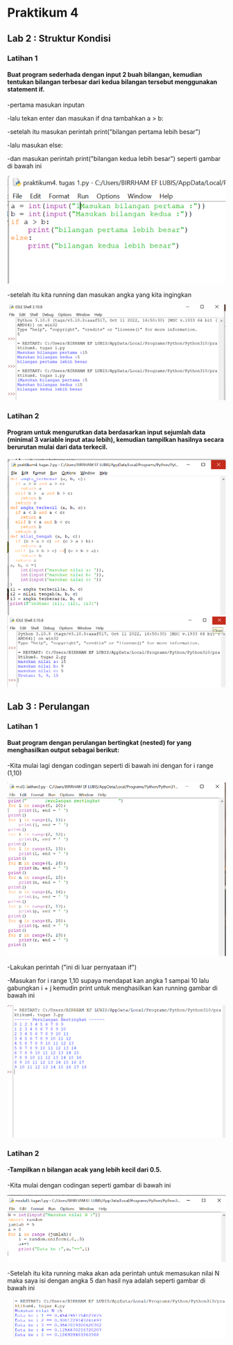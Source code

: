 # Praktikum 4

## Lab 2 : Struktur Kondisi

### Latihan 1

#### Buat program sederhada dengan input 2 buah bilangan, kemudian tentukan bilangan terbesar dari kedua bilangan tersebut menggunakan statement if.
-pertama masukan inputan

-lalu tekan enter dan masukan if dna tambahkan a > b:

-setelah itu masukan perintah print("bilangan pertama lebih besar")

-lalu masukan else:

-dan masukan perintah print("bilangan kedua lebih besar") seperti gambar di bawah ini

![gambar](gambar/gambar1.png) 

-setelah itu kita running dan masukan angka yang kita ingingkan

![gambar](gambar/gambar2.png)

### Latihan 2  

#### Program untuk mengurutkan data berdasarkan input sejumlah data (minimal 3 variable input atau lebih), kemudian tampilkan hasilnya secara berurutan mulai dari data terkecil.

![gambar](gambar/gambar3.png)
![gambar](gambar/gambar4.png)

## Lab 3 : Perulangan 

### Latihan 1

#### Buat program dengan perulangan bertingkat (nested) for yang menghasilkan output sebagai berikut:

-Kita mulai lagi dengan codingan seperti di bawah ini dengan for i range (1,10)

![gambar](gambar/gambar5.png)

-Lakukan perintah ("ini di luar pernyataan if")

-Masukan for i range 1,10 supaya mendapat kan angka 1 sampai 10 lalu gabungkan i + j kemudin print untuk menghasilkan kan running gambar di bawah ini

![gambar](gambar/gambar6.png)

### Latihan 2

#### -Tampilkan n bilangan acak yang lebih kecil dari 0.5.

-Kita mulai dengan codingan seperti gambar di bawah ini

![gambar](gambar/gambar7.png)

-Setelah itu kita running maka akan ada perintah untuk memasukan nilai N maka saya isi dengan angka 5 dan hasil nya adalah seperti gambar di bawah ini

![gambar](gambar/gambar8.png)
